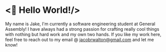 # <👋 Hello World!/>
My name is Jake, I'm currently a software engineering student at General Assembly! I have always had a strong passion for crafting really cool things with nothing but hard work and my own two hands. If you like my work here, feel free to reach out to my email @ jacobrwalton@gmail.com and let me know!
 



